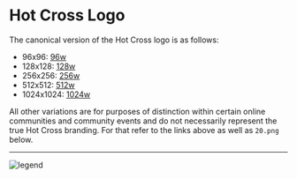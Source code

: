 # Hot Cross Logo

The canonical version of the Hot Cross logo is as follows:

- 96x96: [96w](96w/logo-96x96.png)
- 128x128: [128w](128w/logo-128x128.png)
- 256x256: [256w](256w/logo-256x256.png)
- 512x512: [512w](512w/logo-512x512.png)
- 1024x1024: [1024w](1024w/logo-1024x1024.png)

All other variations are for purposes of distinction within certain online communities and community events and do not necessarily represent the true Hot Cross branding. For that refer to the links above as well as `20.png` below.

---

![legend](legend.png)
